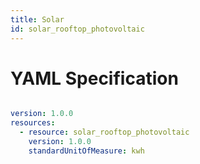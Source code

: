 ```yaml
---
title: Solar
id: solar_rooftop_photovoltaic
---
```




# YAML Specification

```yaml

version: 1.0.0
resources: 
  - resource: solar_rooftop_photovoltaic
    version: 1.0.0
    standardUnitOfMeasure: kwh
    
```



